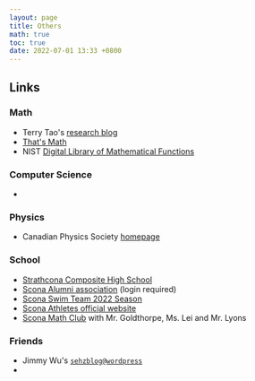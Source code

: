 ```yaml
---
layout: page
title: Others
math: true
toc: true
date: 2022-07-01 13:33 +0800
---
```


## Links

### Math
- Terry Tao's [research blog](https://terrytao.wordpress.com/)
- [That's Math](https://thatsmaths.com/)
- NIST [Digital Library of Mathematical Functions](dlmf.nist.gov/)

### Computer Science
- 

### Physics
- Canadian Physics Society [homepage](https://www.canphysoc.org/)

### School
- [Strathcona Composite High School](https://strathcona.epsb.ca/)
- [Scona Alumni association](https://sconaalumni.com/) (login required)
- [Scona Swim Team 2022 Season](https://sites.google.com/view/scona-swim-team/home)
- [Scona Athletes official website](https://sites.google.com/share.epsb.ca/sconaathletics/home)
- [Scona Math Club](https://sconamathclub.blogspot.com/) with Mr. Goldthorpe, Ms. Lei and Mr. Lyons

### Friends
- Jimmy Wu's [`sehzblog@wordpress`](https://sehzblog.wordpress.com)
- 
